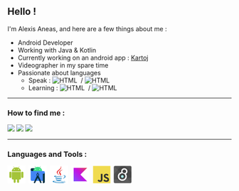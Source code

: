 ## Hello !

I'm Alexis Aneas, and here are a few things about me :

* Android Developer
* Working with Java & Kotlin
* Currently working on an android app : [Kartoj](https://github.com/HalTobin/Mia-Vortoj)
* Videographer in my spare time
* Passionate about languages
	* Speak : <img src="https://github.com/gosquared/flags/blob/master/src/flags/France/64.png" title="FlagFR" alt="HTML" width="20" height="20"/>&nbsp; / <img src="https://github.com/gosquared/flags/blob/master/src/flags/United-Kingdom/64.png" title="FlagUK" alt="HTML" width="20" height="20"/>&nbsp;
	* Learning : <img src="https://github.com/gosquared/flags/blob/master/src/flags/Spain/64.png" title="FlagES" alt="HTML" width="20" height="20"/>&nbsp; / <img src="https://github.com/gosquared/flags/blob/master/src/flags/Russia/64.png" title="FlagRU" alt="HTML" width="20" height="20"/>&nbsp;

<hr/>

### How to find me :
<div>
 <a href="https://www.linkedin.com/in/alexis-aneas-048a181b0/">
<img src="https://img.shields.io/badge/LinkedIn-blue?logo=linkedin&logoColor=white"/></a>
 <a href="mailto:alexis.aneas@outlook.fr">
<img src="https://img.shields.io/badge/Email-blue?logo=Email&logoColor=white"/></a>
 <a href="https://www.youtube.com/channel/UCoBVxoFM0WHUOHAfJ5MdhTA/videos">
<img src="https://img.shields.io/badge/-Youtube-red"/></a>
</div>
<hr/>

### Languages and Tools :

   <img src="https://github.com/devicons/devicon/blob/master/icons/android/android-original.svg" title="Android" alt="HTML" width="40" height="40"/>&nbsp;
   <img src="https://github.com/devicons/devicon/blob/master/icons/androidstudio/androidstudio-original.svg" title="AndroidStudio" alt="HTML" width="40" height="40"/>&nbsp;
   <img src="https://github.com/devicons/devicon/blob/master/icons/java/java-original.svg" title="Java" alt="HTML" width="40" height="40"/>&nbsp;
   <img src="https://github.com/devicons/devicon/blob/master/icons/kotlin/kotlin-original.svg" title="Kotlin" alt="HTML" width="40" height="40"/>&nbsp;
   <img src="https://github.com/devicons/devicon/blob/master/icons/javascript/javascript-original.svg" title="JavaScript" alt="HTML" width="40" height="40"/>&nbsp;
   <img src="https://github.com/HalTobin/HalTobin/blob/main/rsc/max_icon.png" title="JavaScript" alt="HTML" width="40" height="40"/>&nbsp;
